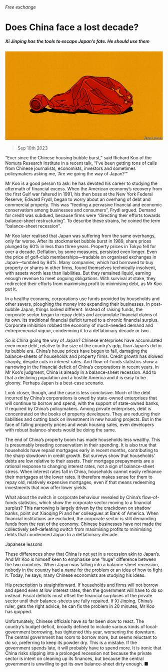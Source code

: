 ###### Free exchange

# Does China face a lost decade? 

##### Xi Jinping has the tools to escape Japan’s fate. He should use them 

![image](images/20230916_FND000.jpg) 

> Sep 10th 2023 

“Ever since the Chinese housing bubble burst,” said Richard Koo of the Nomura Research Institute in a recent talk, “I’ve been getting tons of calls from Chinese journalists, economists, investors and sometimes policymakers asking me, ‘Are we going the way of Japan?’”

Mr Koo is a good person to ask: he has devoted his career to studying the aftermath of financial excess. When the American economy’s recovery from the first Gulf war faltered in 1991, his then boss at the New York Federal Reserve, Edward Frydl, began to worry about an overhang of debt and commercial property. This was “feeding a pervasive financial and economic conservatism among businesses and consumers”, Frydl argued. Demand for credit was subdued, because firms were “directing their efforts towards balance-sheet restructuring”. To describe these strains, he coined the term “balance-sheet recession”. 

Mr Koo later realised that Japan was suffering from the same overhangs, only far worse. After its stockmarket bubble burst in 1989, share prices plunged by 60% in less than three years. Property prices in Tokyo fell for over a decade. Deflation, by some measures, persisted even longer. Even the price of golf-club memberships—tradable on organised exchanges in Japan—tumbled by 94%. Many companies, which had borrowed to buy property or shares in other firms, found themselves technically insolvent, with assets worth less than liabilities. But they remained liquid, earning enough revenue to meet ongoing obligations. With survival at stake, they redirected their efforts from maximising profit to minimising debt, as Mr Koo put it. 

In a healthy economy, corporations use funds provided by households and other savers, ploughing the money into expanding their businesses. In post-bubble Japan, things looked different. Instead of raising funds, the corporate sector began to repay debts and accumulate financial claims of its own. Its traditional financial deficit turned to a chronic financial surplus. Corporate inhibition robbed the economy of much-needed demand and entrepreneurial vigour, condemning it to a deflationary decade or two. 

So is China going the way of Japan? Chinese enterprises have accumulated even more debt, relative to the size of the country’s gdp, than Japan’s did in its bubble era. China’s house prices have begun to fall, damaging the balance-sheets of households and property firms. Credit growth has slowed sharply, despite cuts in interest rates. And flow-of-funds statistics show a narrowing in the financial deficit of China’s corporations in recent years. In Mr Koo’s judgment, China is already in a balance-sheet recession. Add to that a declining population and a hostile America and it is easy to be gloomy. Perhaps Japan is a best-case scenario.

Look closer, though, and the case is less conclusive. Much of the debt incurred by China’s corporations is owed by state-owned enterprises that will continue to borrow and spend, with the support of state-owned banks, if required by China’s policymakers. Among private enterprises, debt is concentrated on the books of property developers. They are reducing their liabilities and cutting back on investment in new housing projects. But in the face of falling property prices and weak housing sales, even developers with robust balance-sheets would be doing the same.

The end of China’s property boom has made households less wealthy. This is presumably breeding conservatism in their spending. It is also true that households have repaid mortgages early in recent months, contributing to the sharp slowdown in credit growth. But surveys show that households’ debts are low relative to their assets. Their mortgage prepayments are a rational response to changing interest rates, not a sign of balance-sheet stress. When interest rates fall in China, households cannot easily refinance their mortgages at the lower rates. It therefore makes sense for them to repay old, relatively expensive mortgages, even if that means redeeming investments that now offer lower yields.

What about the switch in corporate behaviour revealed by China’s flow-of-funds statistics, which show the corporate sector moving to a financial surplus? This narrowing is largely driven by the crackdown on shadow banks, point out Xiaoqing Pi and her colleagues at Bank of America. When financial institutions are excluded, the corporate sector is still demanding funds from the rest of the economy. Chinese businesses have not made the collectively self-defeating switch from maximising profits to minimising debts that condemned Japan to a deflationary decade. 

Japanese lessons

These differences show that China is not yet in a recession akin to Japan’s. And Mr Koo is himself keen to emphasise one “huge” difference between the two countries. When Japan was falling into a balance-sheet recession, nobody in the country had a name for the problem or an idea of how to fight it. Today, he says, many Chinese economists are studying his ideas. 

His prescription is straightforward. If households and firms will not borrow and spend even at low interest rates, then the government will have to do so instead. Fiscal deficits must offset the financial surpluses of the private sector until their balance-sheets are fully repaired. If Xi Jinping, China’s ruler, gets the right advice, he can fix the problem in 20 minutes, Mr Koo has quipped.

Unfortunately, Chinese officials have so far been slow to react. The country’s budget deficit, broadly defined to include various kinds of local-government borrowing, has tightened this year, worsening the downturn. The central government has room to borrow more, but seems reluctant to do so, preferring to keep its powder dry. This is a mistake. If the government spends late, it will probably have to spend more. It is ironic that China risks slipping into a prolonged recession not because the private sector is intent on cleaning up its finances, but because the central government is unwilling to get its own balance-sheet dirty enough. ■





